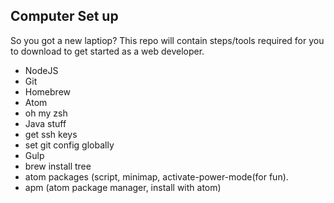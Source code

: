 ## Computer Set up
So you got a new laptiop? This repo will contain steps/tools required for you to download to get started as a web developer.

 - NodeJS
 - Git
 - Homebrew
 - Atom
 - oh my zsh
 - Java stuff
 - get ssh keys
 - set git config globally
 - Gulp
 - brew install tree
 - atom packages (script, minimap, activate-power-mode(for fun).
 - apm (atom package manager, install with atom)
